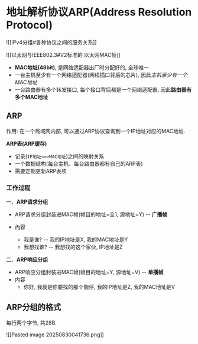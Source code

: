 # 地址解析协议ARP(Address Resolution Protocol)

![[IPv4分组#各种协议之间的服务关系]]

![[以太网与IEEE802.3#V2标准的 以太网MAC帧]]

- **MAC地址(48bit)**, 是网络适配器出厂时分配好的, 全球唯一
- 一台主机至少有一个网络适配器(网线插口背后的芯片), 因此*主机至少有一个MAC地址*
- 一台路由器有多个转发接口, 每个接口背后都是一个网络适配器, 因此**路由器有多个MAC地址**

## ARP

作用: 在一个局域网内部, 可以通过ARP协议查询到一个IP地址对应的MAC地址.

**ARP表(ARP缓存)**

- 记录(`IP地址<=>MAC地址`)之间的映射关系
- 一个数据结构(每台主机、每台路由器都有自己的ARP表)
- 需要定期更新ARP表项

### 工作过程

一、**ARP请求分组**

- ARP请求分组封装进MAC帧(帧目的地址=全1, 源地址=Y) -- **广播帧**

- 內容
  - 我是谁? -- 我的IP地址是X, 我的MAC地址是Y
  - 我想找谁? -- 我想找的这个家伙, IP地址是Z

二、**ARP响应分组**

- ARP响应分组封装进MAC帧(帧目的地址=Y, 源地址=V) -- **单播帧**
- 内容
  - 你好, 我就是你要找的那个靓仔, 我的IP地址是Z, 我的MAC地址是V

## ARP分组的格式

每行两个字节, 共28B.

![[Pasted image 20250830041736.png]]

